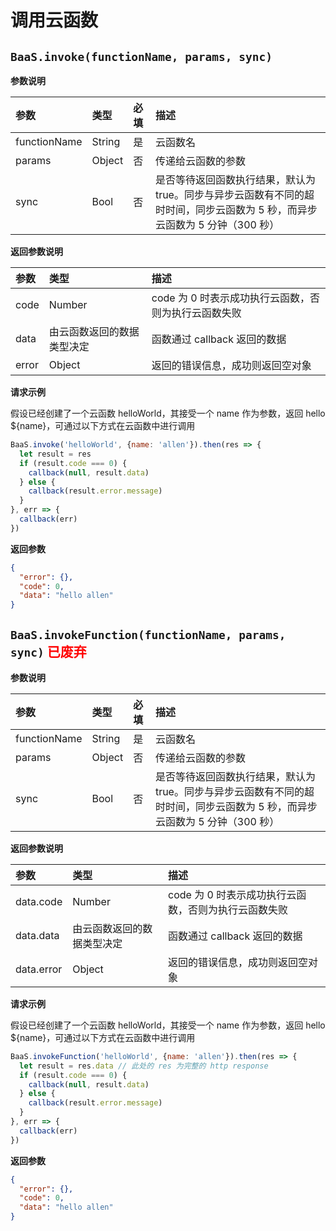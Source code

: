 <!-- ex_nonav -->

# 调用云函数

## `BaaS.invoke(functionName, params, sync)`

**参数说明**

| 参数          | 类型   | 必填 | 描述 |
| :----------- | :----- | :-- | :-- |
| functionName | String | 是  | 云函数名 |
| params       | Object | 否  | 传递给云函数的参数 |
| sync         | Bool   | 否  | 是否等待返回函数执行结果，默认为 true。同步与异步云函数有不同的超时时间，同步云函数为 5 秒，而异步云函数为 5 分钟（300 秒）|

**返回参数说明**

| 参数   | 类型                   | 描述 |
| :---- | :--------------------- | :-- |
| code  | Number                 | code 为 0 时表示成功执行云函数，否则为执行云函数失败 |
| data  | 由云函数返回的数据类型决定 | 函数通过 callback 返回的数据 |
| error | Object                 | 返回的错误信息，成功则返回空对象 |

**请求示例**

假设已经创建了一个云函数 helloWorld，其接受一个 name 作为参数，返回 hello ${name}，可通过以下方式在云函数中进行调用

```js
BaaS.invoke('helloWorld', {name: 'allen'}).then(res => {
  let result = res
  if (result.code === 0) {
    callback(null, result.data)
  } else {
    callback(result.error.message)
  }
}, err => {
  callback(err)
})
```

**返回参数**

```json
{
  "error": {},
  "code": 0,
  "data": "hello allen"
}
```

## `BaaS.invokeFunction(functionName, params, sync)` <span style="color:red;">已废弃</span> 

**参数说明**

| 参数          | 类型   | 必填 | 描述 |
| :----------- | :----- | :-- | :-- |
| functionName | String | 是  | 云函数名 |
| params       | Object | 否  | 传递给云函数的参数 |
| sync         | Bool   | 否  | 是否等待返回函数执行结果，默认为 true。同步与异步云函数有不同的超时时间，同步云函数为 5 秒，而异步云函数为 5 分钟（300 秒）|

**返回参数说明**

| 参数   | 类型                   | 描述 |
| :---- | :--------------------- | :-- |
| data.code  | Number                 | code 为 0 时表示成功执行云函数，否则为执行云函数失败 |
| data.data  | 由云函数返回的数据类型决定 | 函数通过 callback 返回的数据 |
| data.error | Object                 | 返回的错误信息，成功则返回空对象 |

**请求示例**

假设已经创建了一个云函数 helloWorld，其接受一个 name 作为参数，返回 hello ${name}，可通过以下方式在云函数中进行调用

```js
BaaS.invokeFunction('helloWorld', {name: 'allen'}).then(res => {
  let result = res.data // 此处的 res 为完整的 http response
  if (result.code === 0) {
    callback(null, result.data)
  } else {
    callback(result.error.message)
  }
}, err => {
  callback(err)
})
```

**返回参数**

```json
{
  "error": {},
  "code": 0,
  "data": "hello allen" 
}
```